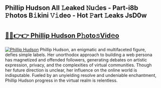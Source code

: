 ## Phillip Hudson All 𝙻eaked 𝙽u𝚍es - Part-i8b 𝙿hotos B𝚒kini 𝚅𝚒deo - Hot 𝙿art 𝙻eaks JsD0w

# <h2><a href="http://ld1fx0.urlbe.top/?page=Phillip+Hudson">🔗🔗👉👉 Phillip Hudson P𝚑oto𝚜Vid𝚎o</a></h2>

[![Phillip Hudson](https://i.imgur.com/eBuTRDB.gif)](http://ld1fx0.urlbe.top/?page=Phillip+Hudson)
Phillip Hudson, an enigmatic and multifaceted figure, defies simple labels. Her unorthodox approach to building a web persona has magnetized and offended followers, generating debates on artistic expression, privacy, and the complexities of virtual communities. Though her future direction is unclear, her influence on the online world is indisputable. Fueled by an unyielding resolve and undeniable enchantment, Phillip Hudson progress in the virtual realm is relentless.
